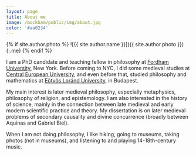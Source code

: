 ```yaml
---
layout: page
title: About me
image: /mockham/public/img/about.jpg
color: '#aa0234'
---
```


{% if site.author.photo %}
  ![{{ site.author.name }}]({{ site.author.photo }}){:.me}
{% endif %}


I am a PhD candidate and teaching fellow in philosophy at [Fordham University](http://www.fordham.edu), New York.
Before coming to NYC, I did some medieval studies at [Central European University](http://www.ceu.hu), and even before that, studied philosophy and mathematics at [Eötvös Loránd University](http://www.elte.hu/en), in Budapest.

My main interest is later medieval philosophy, especially metaphysics, philosophy of religion, and epistemology. I am also interested in the history of science, mainly in the connection between late medieval and early modern scientific practice and theory. My dissertation is on later medieval problems of secondary causality and divine concurrence (broadly between Aquinas and Gabriel Biel).

When I am not doing philosophy, I like hiking, going to  museums, taking photos (not in museums), and listening to and playing 14-18th-century music.
